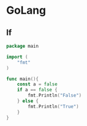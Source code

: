 # GoLang

## If

```go
package main

import (
    "fmt"
)

func main(){
    const a = false
	if a == false {
		fmt.Println("False")
	} else {
		fmt.Println("True")
	}
}
```